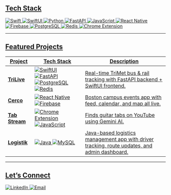 
## <u>**Tech Stack**<u>
[![Swift](https://img.shields.io/badge/-Swift-FA7343?logo=swift&logoColor=white)]()
[![SwiftUI](https://img.shields.io/badge/-SwiftUI-1575F9?logo=swift&logoColor=white)]()
[![Python](https://img.shields.io/badge/-Python-3776AB?logo=python&logoColor=white)]()
[![FastAPI](https://img.shields.io/badge/-FastAPI-009688?logo=fastapi&logoColor=white)]()
[![JavaScript](https://img.shields.io/badge/-JavaScript-F7DF1E?logo=javascript&logoColor=black)]()
[![React Native](https://img.shields.io/badge/-React%20Native-61DAFB?logo=react&logoColor=black)]()
[![Firebase](https://img.shields.io/badge/-Firebase-FFCA28?logo=firebase&logoColor=black)]()
[![PostgreSQL](https://img.shields.io/badge/-PostgreSQL-336791?logo=postgresql&logoColor=white)]()
[![Redis](https://img.shields.io/badge/-Redis-DC382D?logo=redis&logoColor=white)]()
[![Chrome Extension](https://img.shields.io/badge/-Chrome%20Extension-4285F4?logo=googlechrome&logoColor=white)]()

---

## Featured Projects

| Project | Tech Stack | Description |
| --- | --- | --- |
| [**TriLive**](https://github.com/anthonyq7/TriLive) | ![SwiftUI](https://img.shields.io/badge/-SwiftUI-FA7343?logo=swift) ![FastAPI](https://img.shields.io/badge/-FastAPI-009688?logo=fastapi) ![PostgreSQL](https://img.shields.io/badge/-PostgreSQL-336791?logo=postgresql) ![Redis](https://img.shields.io/badge/-Redis-DC382D?logo=redis) | Real-time TriMet bus & rail tracking with FastAPI backend + SwiftUI frontend. |
| [**Cerco**](https://github.com/brianmmaina/cerco) | ![React Native](https://img.shields.io/badge/-React%20Native-61DAFB?logo=react) ![Firebase](https://img.shields.io/badge/-Firebase-FFCA28?logo=firebase) | Boston campus events app with feed, calendar, and map all live. |
| [**Tab Stream**](https://github.com/brianmmaina/tabstream) | ![Chrome Extension](https://img.shields.io/badge/-Chrome%20Extension-4285F4?logo=googlechrome) ![JavaScript](https://img.shields.io/badge/-JavaScript-F7DF1E?logo=javascript) | Finds guitar tabs on YouTube using Gemini AI. |
| [**Logistik**](https://github.com/brianmmaina/logistik) | ![Java](https://img.shields.io/badge/-Java-007396?logo=java) ![MySQL](https://img.shields.io/badge/-MySQL-4479A1?logo=mysql) | Java-based logistics management app with driver tracking, route updates, and admin dashboard. |

---

## Let’s Connect
[![LinkedIn](https://img.shields.io/badge/-LinkedIn-0A66C2?logo=linkedin&logoColor=white)](https://www.linkedin.com/in/brian-maina-860600292/)
[![Email](https://img.shields.io/badge/-Email-D14836?logo=gmail&logoColor=white)](mailto:brianmaina.mach@gmail.com)
